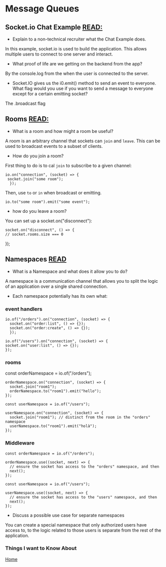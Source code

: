# Message Queues

## Socket.io Chat Example [READ:](https://socket.io/get-started/chat/)

- Explain to a non-technical recruiter what the Chat Example does.

In this example, socket.io is used to build the application. This allows multiple users to connect to one server and interact.

- What proof of life are we getting on the backend from the app?

By the console.log from the when the user is connected to the server.

- Socket.IO gives us the i0.emit() method to send an event to everyone. What flag would you use if you want to send a message to everyone except for a certain emitting socket?

The .broadcast flag

## Rooms [READ:](https://socket.io/docs/v4/rooms)

- What is a room and how might a room be useful?

A room is an arbitrary channel that sockets can `join` and `leave`. This can be used to broadcast events to a subset of clients.

- How do you join a room?

First thing to do is to cal `join` to subscribe to a given channel:

    io.on("connection", (socket) => {
     socket.join("some room");
      });

Then, use `to` or `in` when broadcast or emitting.

    io.to("some room").emit("some event");

- how do you leave a room?

You can set up a socket.on("disconnect"):

    socket.on("disconnect", () => {
    // socket.rooms.size === 0
  });

## Namespaces [READ](https://socket.io/docs/v4/namespaces/)

- What is a Namespace and what does it allow you to do?

A namespace is a communication channel that allows you to split the logic of an application over a single shared connection.

- Each namespace potentially has its own what:

### event handlers

    io.of("/orders").on("connection", (socket) => {
      socket.on("order:list", () => {});
      socket.on("order:create", () => {});
      });

    io.of("/users").on("connection", (socket) => {
    socket.on("user:list", () => {});
    });

### rooms

const orderNamespace = io.of("/orders");

    orderNamespace.on("connection", (socket) => {
      socket.join("room1");
      orderNamespace.to("room1").emit("hello");
    });

    const userNamespace = io.of("/users");

    userNamespace.on("connection", (socket) => {
      socket.join("room1"); // distinct from the room in the "orders" namespace
      userNamespace.to("room1").emit("holà");
    });

### Middleware

    const orderNamespace = io.of("/orders");

    orderNamespace.use((socket, next) => {
      // ensure the socket has access to the "orders" namespace, and then
      next();
    });

    const userNamespace = io.of("/users");

    userNamespace.use((socket, next) => {
      // ensure the socket has access to the "users" namespace, and then
      next();
    });

- Discuss a possible use case for separate namespaces

You can create a special namespace that only authorized users have access to, to the logic related to those users is separate from the rest of the application.

### Things I want to Know About

[Home](https://keelen-fisher.github.io/new-repository/)
